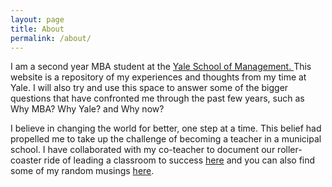 ```yaml
---
layout: page
title: About
permalink: /about/
---
```


I am a second year MBA student at the <a href = "www.som.yale.edu" target="_blank">Yale School of Management. </a> This website is a repository of my experiences and thoughts from my time at Yale. I will also try and use this space to answer some of the bigger questions that have confronted me through the past few years, such as Why MBA? Why Yale? and Why now?

I believe in changing the world for better, one step at a time. This belief had propelled me to take up the challenge of becoming a teacher in a municipal school. I have collaborated with my co-teacher to document our roller-coaster ride of leading a classroom to success <a href = "https://humariclass.wordpress.com/" target="_blank">here</a> and you can also find some of my random musings <a href="http://ankahi.tumblr.com/" target ="_blank">here</a>. 


